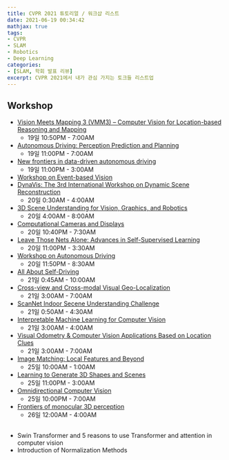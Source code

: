 ```yaml
---
title: CVPR 2021 튜토리얼 / 워크샵 리스트
date: 2021-06-19 00:34:42
mathjax: true
tags: 
- CVPR
- SLAM
- Robotics
- Deep Learning
categories: 
- [SLAM, 학회 발표 리뷰]
excerpt: CVPR 2021에서 내가 관심 가지는 토크들 리스트업
---
```


## Workshop

- [Vision Meets Mapping 3 (VMM3) – Computer Vision for Location-based Reasoning and Mapping](https://youtu.be/GNIorV5DRAc)
  - 19일 10:50PM - 7:00AM
- [Autonomous Driving: Perception Prediction and Planning](https://youtu.be/COgEQuqTAug)
  - 19일 11:00PM - 7:00AM
- [New frontiers in data-driven autonomous driving](https://youtu.be/5hukp-xMc0g)
  - 19일 11:00PM - 3:00AM
- [Workshop on Event-based Vision](https://youtube.com/playlist?list=PLeXWz-g2If95mjNpA-y-WIoDaoB8WtmE7)
- [DynaVis: The 3rd International Workshop on Dynamic Scene Reconstruction](https://youtu.be/SVSNU6vKwwY)
  - 20일 0:30AM - 4:00AM
- [3D Scene Understanding for Vision, Graphics, and Robotics](https://scene-understanding.com/talks.html)
  - 20일 4:00AM - 8:00AM
- [Computational Cameras and Displays](https://youtu.be/4VPM0PPv4q8)
  - 20일 10:40PM - 7:30AM
- [Leave Those Nets Alone: Advances in Self-Supervised Learning](https://www.youtube.com/watch?v=MdD4UMshl1Q)
  - 20일 11:00PM - 3:30AM
- [Workshop on Autonomous Driving](https://www.youtube.com/c/WADatCVPR)
  - 20일 11:50PM - 8:30AM
- [All About Self-Driving](https://www.eventscribe.net/2021/includes/tracking/clickTracking.asp?lfp=WGhKcEE4eVlEN3lNSkNzaFBUbTY4cFBZdlBNV3Zwa0J4STJ6UjJUTVNJL0YwUzJxY2p1Rkp5bHFoWVhmUUlTb1pHdCtVRG4yRUJWZklMVGJ2c2g3aStLdHhKeG9NOVNiNHhNOXk4bm85OGdoODExS3pJajJscXVOZi9sLytTc25BSHllUHZzRXVNTmQ4aEkrYWdzdTQzWEFSYmNreWJrempSa1FranVXVUZVPQ==)
  - 21일 0:45AM - 10:00AM
- [Cross-view and Cross-modal Visual Geo-Localization](https://www.sri.com/computer-vision/cvpr-2021-tutorial-on-cross-view-and-cross-modal-visual-geo-localization/)
  - 21일 3:00AM - 7:00AM
- [ScanNet Indoor Secene Understanding Challenge](https://www.eventscribe.net/2021/includes/tracking/clickTracking.asp?lfp=Y2dBSWpQTDJDRGpkZmg2dFFMc2ZaTDZnNndaVmZoQzlTcUlFT2xBS3FlZ3RZanRrRFBsSGd4TC9KdkhJZ0p2cGNHOG9abFBRQnZZcU9qbUZDQUFtMEtUMzgvZklKQjJTODRFdGdxTWlRaU40TjBiNHdPc0o5bzZaMTcrQm1UbWMwNFpETXl2ZUJuK1NnK3MzUCt2bGcrYzRHcHd6M2FWSjdXWTcvZFdYRWRJPQ==)
  - 21일 0:50AM - 4:30AM
- [Interpretable Machine Learning for Computer Vision](https://www.eventscribe.net/2021/includes/tracking/clickTracking.asp?lfp=UW9abWxLV3NHYVgzM0Fub2ZIN09PbENmT25xOG1tcmZCUmJDdmJIMy83ZTBVRU43ZmlJTjRoSlhob2tuYlJiWXV1bG90d3hwa1M2NkpmVDMreFlUdFFGRGw0YlB4UkQ0cXhZWWFLS1RuWWlESHZUQ0YycE5LYWFkZ3JrYTFDRVdsdHRJQmVEUURDMjlLTGpZeHhvWldtWU9lK1hCN3ZrMDdVelI5clZYZmlBPQ==)
  - 21일 3:00AM - 4:00AM
- [Visual Odometry & Computer Vision Applications Based on Location Clues](https://youtu.be/JeTZbCuyeM8)
  - 21일 3:00AM - 7:00AM
- [Image Matching: Local Features and Beyond](https://www.eventscribe.net/2021/includes/tracking/clickTracking.asp?lfp=VFF5US80QTNoVG5BNXd3cGU5ZkREa1RmdHRHZ2oxQkJldXVFYiswTngzQUhwbGUyTG5lZytTUEtseDVrM25DWlY2ODJrSHZ6dGQ4OFVqV1NLenRxaXB6ekthTG02Q2t4bithY0pqS3cyT0RXcFhONERNRzRJQmdENHJyOHVXbnVMUG9KaXZwOE9FZUJwQVB1Y0ZYSTBSdktLQS9xM2tha0xjK0FmOFVEai8wPQ==)
  - 25일 10:00AM - 1:00AM
- [Learning to Generate 3D Shapes and Scenes](https://www.eventscribe.net/2021/includes/tracking/clickTracking.asp?lfp=d3NjQityS3dYMmhvakFxbWNHY0t2RVFhaWVSVEgyZ3hnQTBVODRxNC9SZk5OanZmcGdXUzEvckFGRkNoUXNYR2xTVm9GTlJVR29mZUtKb0lEdDNvUWx4eVNUVlpvUW9oNEt5KzdaQlFTMGRrZzhUZU5hdVdLRDVxR1EzbS9XZXBKKzgyVjFQMVRuNHRod0xqVXBycDFoM1QzR2ZCMkJsSkpVWUFVSFRkZzFBPQ==)
  - 25일 11:00PM - 3:00AM
- [Omnidirectional Computer Vision](https://youtu.be/mAb75sKlUiQ)
  - 25일 10:00PM - 7:00AM
- [Frontiers of monocular 3D perception](https://www.eventscribe.net/2021/includes/tracking/clickTracking.asp?lfp=VFF5US80QTNoVG5BNXd3cGU5ZkREZ0VvSVhIZmU2c21GenUwVVBjQzFEckdCSjJ4SGg3Y1hnR1Z1V0dsdlgzK2NQNE11NjAycVZ5RkVwYWQ3bmJtUVQxL1R4dis2KzA1N3h2Qi92UUVSLzV3SkZRZUxoajJUYlpEbmNsYXpjN014TkZ1THo3Z2loYjdYdzFrTUFwM1djUjhMaWV2Q2lFTWxEVjBHd1hHZHcwPQ==)
  - 26일 12:00AM - 4:00AM

##

- Swin Transformer and 5 reasons to use Transformer and attention in computer vision
- Introduction of Normalization Methods